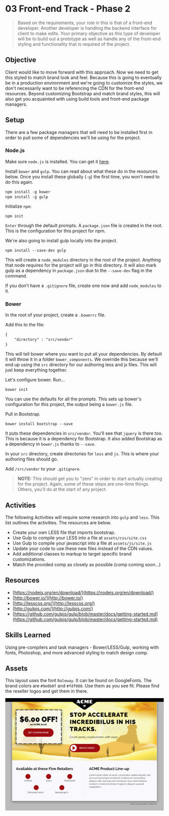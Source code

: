 # 03 Front-end Track - Phase 2

> Based on the requirements, your role in this is that of a front-end developer. Another developer is handling the backend interface for client to make edits. Your primary objective as this type of developer will be to build out a prototype as well as handle any of the front-end styling and functionality that is required of the project.


## Objective
Client would like to move forward with this approach. Now we need to get this styled to match brand look and feel. Because this is going to eventually be in a production environment and we're going to customize the styles, we don't necessarily want to be referencing the CDN for the front-end resources. Beyond customizing Bootstrap and match brand styles, this will also get you acquainted with using build tools and front-end package managers.


## Setup
There are a few package managers that will need to be installed first in order to pull some of dependencies we'll be using for the project.

### Node.js
Make sure `node.js` is installed. You can get it [here](https://nodejs.org/en/download/).

Install `bower` and `gulp`. You can read about what these do in the resources below. Once you install these globally (`-g`) the first time, you won't need to do this again.

```
npm install -g bower
npm install -g gulp
```

Initialize `npm`:

```
npm init
```

`Enter` through the default prompts. A `package.json` file is created in the root. This is the configuration for this project for npm.

We're also going to install gulp locally into the project.

```
npm install --save-dev gulp
```

This will create a `node_modules` directory in the root of the project. Anything that node requires for the project will go in this directory. It will also mark gulp as a dependency in `package.json` due to the `--save-dev` flag in the command.

If you don't have a `.gitignore` file, create one now and add `node_modules` to it.


### Bower
In the root of your project, create a `.bowerrc` file.

Add this to the file:

```
{
	"directory" : "src/vendor"
}
```

This will tell bower where you want to put all your dependencies. By default it will throw it in a folder `bower_components`. We override this because we'll end up using the `src` directory for our authoring less and js files. This will just keep everything together.

Let's configure bower. Run... 

```
bower init
```

You can use the defaults for all the prompts. This sets up bower's configuration for this project, the output being a `bower.js` file.

Pull in Bootstrap. 

```
bower install bootstrap --save
```

It puts these dependencies in `src/vendor`. You'll see that `jquery` is there too. This is because it is a dependency for Bootstrap. It also added Bootstrap as a dependency in `bower.js` thanks to `--save`.

In your `src` directory, create directories for `less` and `js`. This is where your authoring files should go.

Add `/src/vendor` to your `.gitignore`.

> **NOTE:** This should get you to "zero" in order to start actually creating for the project. Again, some of these steps are one-time things. Others, you'll do at the start of any project. 

## Activities
The following Activities will require some research into `gulp` and `less`. This list outlines the activities. The resources are below.

- Create your own LESS file that imports bootstrap.
- Use Gulp to compile your LESS into a file at `assets/css/site.css`
- Use Gulp to compile your javascript into a file at `assets/js/site.js`
- Update your code to use these new files instead of the CDN values.
- Add additional classes to markup to target specific brand customizations.
- Match the provided comp as closely as possible (comp coming soon...)

## Resources

- [https://nodejs.org/en/download/](https://nodejs.org/en/download/)
- [http://bower.io/](http://bower.io/)
- [http://lesscss.org/](http://lesscss.org/)
- [http://gulpjs.com/](http://gulpjs.com/)
- [https://github.com/gulpjs/gulp/blob/master/docs/getting-started.md](https://github.com/gulpjs/gulp/blob/master/docs/getting-started.md)

## Skills Learned

Using pre-compilers and task managers - Bower/LESS/Gulp, working with fonts, Photoshop, and more advanced styling to match design comp.

## Assets

This layout uses the font `Raleway`. It can be found on GoogleFonts. The brand colors are `#9e0b0f` and `#fdf080`. Use them as you see fit.
Please find the reseller logos and get them in there.

![image](assets/landing-page-comp.jpg)
